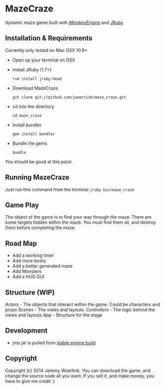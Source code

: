 # MazeCraze
dynamic maze game built with [jMonkeyEngine](http://jmonkeyengine.org) and [JRuby](http://jruby.org)

## Installation & Requirements
Currently only tested on Mac OSX 10.9+
* Open up your terminal on OSX
* Install JRuby (1.7+)

  ```rvm install jruby-head```

* Download MazeCraze

  ```git clone git://github.com/jwoertink/maze_craze.git```

* cd into the directory

  ```cd maze_craze```

* Install bundler

  ```gem install bundler```

* Bundle the gems

  ```bundle```

You should be good at this point.

## Running MazeCraze
Just run this command from the terminal
  ```jruby bin/maze_craze```

## Game Play
The object of the game is to find your way through the maze. There are some targets hidden within the maze. You must find them all, and destroy them before completing the maze.

## Road Map
* Add a working timer
* Add more levels
* Add a better generated maze
* Add Monsters
* Add a HUD GUI

## Structure (WIP)
*Actors* - The objects that interact within the game. Could be characters and props
*Scenes* - The views and layouts.
*Controllers* - The logic behind the views and layouts
*App* - Structure for the stage

## Development
* jme jar is pulled from [stable engine build](http://updates.jmonkeyengine.org/stable/3.0/engine/)

## Copyright
Copyright (c) 2014 Jeremy Woertink. You can download the game, and change the source code all you want. If you sell it, and make money, you have to give me credit :)
